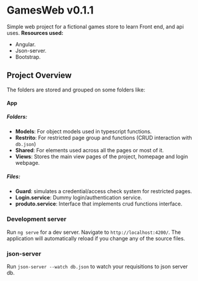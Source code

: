 # GamesWeb v0.1.1
Simple web project for a fictional games store to learn Front end, and api uses.
**Resources used:**
- Angular.
- Json-server.
- Bootstrap.

## Project Overview
The folders are stored and grouped on some folders like:
#### App
##### Folders:
- **Models**: For object models used in typescript functions.
- **Restrito**: For restricted page group and functions (CRUD interaction with ``db.json``)
- **Shared**: For elements used across all the pages or most of it.
- **Views**: Stores the main view pages of the project, homepage and login webpage.
##### Files:
- **Guard**: simulates a credential/access check system for restricted pages.
- **Login.service**: Dummy login/authentication service.
- **produto.service**: Interface that implements crud functions interface.

### Development server

Run `ng serve` for a dev server. Navigate to `http://localhost:4200/`. The application will automatically reload if you change any of the source files.

### json-server

Run `json-server --watch db.json` to watch your requisitions to json server db.
